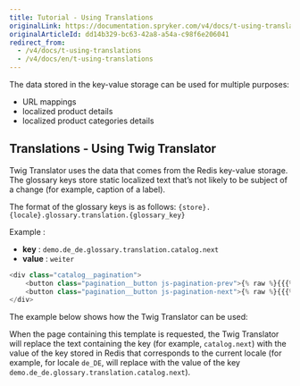 ```yaml
---
title: Tutorial - Using Translations
originalLink: https://documentation.spryker.com/v4/docs/t-using-translations
originalArticleId: dd14b329-bc63-42a8-a54a-c98f6e206041
redirect_from:
  - /v4/docs/t-using-translations
  - /v4/docs/en/t-using-translations
---
```


<!--used to be: http://spryker.github.io/tutorials/yves/using-translations/-->
The data stored in the key-value storage can be used for multiple purposes:

* URL mappings
* localized product details
* localized product categories details

## Translations - Using Twig Translator
Twig Translator uses the data that comes from the Redis key-value storage. The glossary keys store static localized text that’s not likely to be subject of a change (for example, caption of a label).

The format of the glossary keys is as follows: `{store}.{locale}.glossary.translation.{glossary_key}`

Example :
* **key** : `demo.de_de.glossary.translation.catalog.next`
* **value** : `weiter`

```php
<div class="catalog__pagination">
    <button class="pagination__button js-pagination-prev">{% raw %}{{{% endraw %} 'catalog.prev' | trans {% raw %}}}{% endraw %}</button>
    <button class="pagination__button js-pagination-next">{% raw %}{{{% endraw %} 'catalog.next' | trans {% raw %}}}{% endraw %}</button>
</div>
```
The example below shows how the Twig Translator can be used:

When the page containing this template is requested, the Twig Translator will replace the text containing the key (for example, `catalog.next`) with the value of the key stored in Redis that corresponds to the current locale (for example, for locale `de_DE`, will replace with the value of the key `demo.de_de.glossary.translation.catalog.next`).
